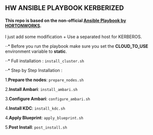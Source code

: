 ## HW ANSIBLE PLAYBOOK KERBERIZED

#### This repo is based on the non-official [Ansible Playbook by HORTONWORKS](https://github.com/hortonworks/ansible-hortonworks). 

I just add some modification + Use a separated host for KERBEROS.

⋅⋅* Before you run the playbook make sure you set the **CLOUD_TO_USE** environment variable to **static**.

⋅⋅* Full installation : `install_cluster.sh`

⋅⋅* Step by Step Installation :

  1.**Prepare the nodes**: `prepare_nodes.sh`
  
  2.**Install Ambari**: `install_ambari.sh`
  
  3.**Configure Ambari**: `configure_ambari.sh`
  
  4.**Install KDC**: `install_kdc.sh`
  
  4.**Apply Blueprint**: `apply_blueprint.sh`
  
  5.**Post Install**: `post_install.sh`
  
